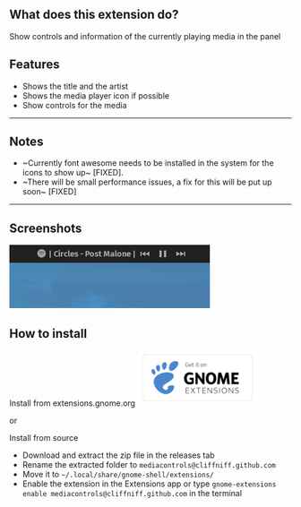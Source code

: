 ## What does this extension do?

Show controls and information of the currently playing media in the panel

## Features

-   Shows the title and the artist
-   Shows the media player icon if possible
-   Show controls for the media

---

## Notes

-   ~Currently font awesome needs to be installed in the system for the icons to show up~ [FIXED].
-   ~There will be small performance issues, a fix for this will be put up soon~ [FIXED]

---

## Screenshots

![Screenshot](screenshot.png)

## How to install

Install from extensions.gnome.org
[<img src="get-it-from-ego.png" height="100">](https://extensions.gnome.org/extension/4470/media-controls/)

or

Install from source
-   Download and extract the zip file in the releases tab
-   Rename the extracted folder to `mediacontrols@cliffniff.github.com`
-   Move it to `~/.local/share/gnome-shell/extensions/`
-   Enable the extension in the Extensions app or type `gnome-extensions enable mediacontrols@cliffniff.github.com` in the terminal
